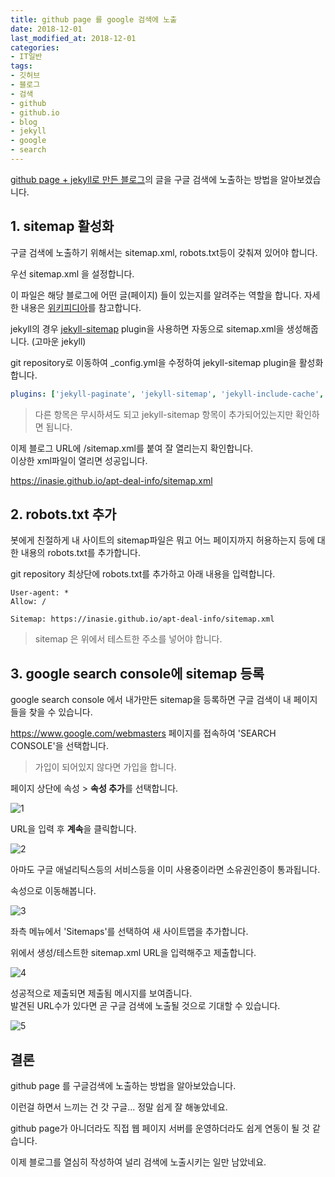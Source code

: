 ```yaml
---
title: github page 를 google 검색에 노출
date: 2018-12-01
last_modified_at: 2018-12-01
categories:
- IT일반
tags:
- 깃허브
- 블로그
- 검색
- github
- github.io
- blog
- jekyll
- google
- search
---
```


[github page + jekyll로 만든 블로그](https://inasie.github.io/it일반/github-blog-만들기)의 글을 구글 검색에 노출하는 방법을 알아보겠습니다.

## 1. sitemap 활성화

구글 검색에 노출하기 위해서는 sitemap.xml, robots.txt등이 갖춰져 있어야 합니다.

우선 sitemap.xml 을 설정합니다.

이 파일은 해당 블로그에 어떤 글(페이지) 들이 있는지를 알려주는 역할을 합니다. 자세한 내용은 [위키피디아](https://en.wikipedia.org/wiki/Sitemaps)를 참고합니다.

jekyll의 경우 [jekyll-sitemap](https://github.com/jekyll/jekyll-sitemap) plugin을 사용하면 자동으로 sitemap.xml을 생성해줍니다. (고마운 jekyll)

git repository로 이동하여 _config.yml을 수정하여 jekyll-sitemap plugin을 활성화합니다.

```yml
plugins: ['jekyll-paginate', 'jekyll-sitemap', 'jekyll-include-cache', 'jekyll-gist']
```

> 다른 항목은 무시하셔도 되고 jekyll-sitemap 항목이 추가되어있는지만 확인하면 됩니다.

이제 블로그 URL에 /sitemap.xml를 붙여 잘 열리는지 확인합니다. <br>
이상한 xml파일이 열리면 성공입니다.

<https://inasie.github.io/apt-deal-info/sitemap.xml>

## 2. robots.txt 추가

봇에게 친절하게 내 사이트의 sitemap파일은 뭐고 어느 페이지까지 허용하는지 등에 대한 내용의 robots.txt를 추가합니다.

git repository 최상단에 robots.txt를 추가하고 아래 내용을 입력합니다.

```
User-agent: *
Allow: /

Sitemap: https://inasie.github.io/apt-deal-info/sitemap.xml
```

> sitemap 은 위에서 테스트한 주소를 넣어야 합니다.

## 3. google search console에 sitemap 등록

google search console 에서 내가만든 sitemap을 등록하면 구글 검색이 내 페이지들을 찾을 수 있습니다.

<https://www.google.com/webmasters> 페이지를 접속하여 'SEARCH CONSOLE'을 선택합니다.

> 가입이 되어있지 않다면 가입을 합니다.

페이지 상단에 속성 > **속성 추가**를 선택합니다.

![1](https://inasie.github.io/images/2018-12-01-3/1.png)

URL을 입력 후 **계속**을 클릭합니다.

![2](https://inasie.github.io/images/2018-12-01-3/2.png)

아마도 구글 애널리틱스등의 서비스등을 이미 사용중이라면 소유권인증이 통과됩니다.

속성으로 이동해봅니다.

![3](https://inasie.github.io/images/2018-12-01-3/3.png)

좌측 메뉴에서 'Sitemaps'를 선택하여 새 사이트맵을 추가합니다.

위에서 생성/테스트한 sitemap.xml URL을 입력해주고 제출합니다.

![4](https://inasie.github.io/images/2018-12-01-3/4.png)

성공적으로 제출되면 제출됨 메시지를 보여줍니다.<br>
발견된 URL수가 있다면 곧 구글 검색에 노출될 것으로 기대할 수 있습니다.

![5](https://inasie.github.io/images/2018-12-01-3/5.png)

## 결론

github page 를 구글검색에 노출하는 방법을 알아보았습니다.

이런걸 하면서 느끼는 건 갓 구글... 정말 쉽게 잘 해놓았네요.

github page가 아니더라도 직접 웹 페이지 서버를 운영하더라도 쉽게 연동이 될 것 같습니다.

이제 블로그를 열심히 작성하여 널리 검색에 노출시키는 일만 남았네요.